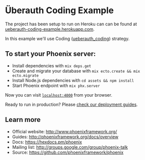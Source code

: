 # Überauth Coding Example

The project has been setup to run on Heroku can can be found at [ueberauth-coding-example.herokuapp.com](https://ueberauth-coding-example.herokuapp.com).

In this example we'll use Coding ([ueberauth_coding](https://github.com/lixu19941116/ueberauth_coding)) strategy.

## To start your Phoenix server:

  * Install dependencies with `mix deps.get`
  * Create and migrate your database with `mix ecto.create && mix ecto.migrate`
  * Install Node.js dependencies with `cd assets && npm install`
  * Start Phoenix endpoint with `mix phx.server`

Now you can visit [`localhost:4000`](http://localhost:4000) from your browser.

Ready to run in production? Please [check our deployment guides](http://www.phoenixframework.org/docs/deployment).

## Learn more

  * Official website: http://www.phoenixframework.org/
  * Guides: http://phoenixframework.org/docs/overview
  * Docs: https://hexdocs.pm/phoenix
  * Mailing list: http://groups.google.com/group/phoenix-talk
  * Source: https://github.com/phoenixframework/phoenix
